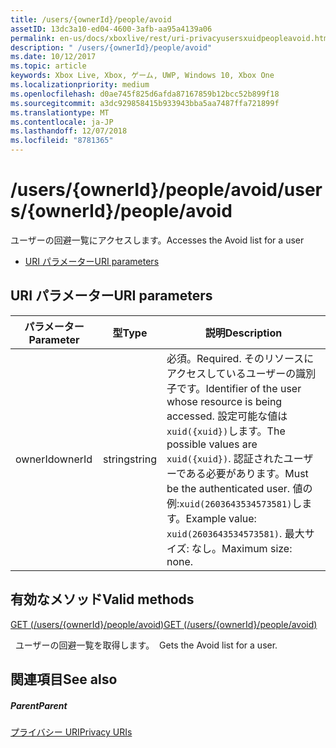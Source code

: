 ```yaml
---
title: /users/{ownerId}/people/avoid
assetID: 13dc3a10-ed04-4600-3afb-aa95a4139a06
permalink: en-us/docs/xboxlive/rest/uri-privacyusersxuidpeopleavoid.html
description: " /users/{ownerId}/people/avoid"
ms.date: 10/12/2017
ms.topic: article
keywords: Xbox Live, Xbox, ゲーム, UWP, Windows 10, Xbox One
ms.localizationpriority: medium
ms.openlocfilehash: d0ae745f825d6afda87167859b12bcc52b899f18
ms.sourcegitcommit: a3dc929858415b933943bba5aa7487ffa721899f
ms.translationtype: MT
ms.contentlocale: ja-JP
ms.lasthandoff: 12/07/2018
ms.locfileid: "8781365"
---
```

# <a name="usersowneridpeopleavoid"></a><span data-ttu-id="b0b29-104">/users/{ownerId}/people/avoid</span><span class="sxs-lookup"><span data-stu-id="b0b29-104">/users/{ownerId}/people/avoid</span></span>
<span data-ttu-id="b0b29-105">ユーザーの回避一覧にアクセスします。</span><span class="sxs-lookup"><span data-stu-id="b0b29-105">Accesses the Avoid list for a user</span></span>

  * [<span data-ttu-id="b0b29-106">URI パラメーター</span><span class="sxs-lookup"><span data-stu-id="b0b29-106">URI parameters</span></span>](#ID4EQ)

<a id="ID4EQ"></a>


## <a name="uri-parameters"></a><span data-ttu-id="b0b29-107">URI パラメーター</span><span class="sxs-lookup"><span data-stu-id="b0b29-107">URI parameters</span></span>

| <span data-ttu-id="b0b29-108">パラメーター</span><span class="sxs-lookup"><span data-stu-id="b0b29-108">Parameter</span></span>| <span data-ttu-id="b0b29-109">型</span><span class="sxs-lookup"><span data-stu-id="b0b29-109">Type</span></span>| <span data-ttu-id="b0b29-110">説明</span><span class="sxs-lookup"><span data-stu-id="b0b29-110">Description</span></span>|
| --- | --- | --- |
| <span data-ttu-id="b0b29-111">ownerId</span><span class="sxs-lookup"><span data-stu-id="b0b29-111">ownerId</span></span>| <span data-ttu-id="b0b29-112">string</span><span class="sxs-lookup"><span data-stu-id="b0b29-112">string</span></span>| <span data-ttu-id="b0b29-113">必須。</span><span class="sxs-lookup"><span data-stu-id="b0b29-113">Required.</span></span> <span data-ttu-id="b0b29-114">そのリソースにアクセスしているユーザーの識別子です。</span><span class="sxs-lookup"><span data-stu-id="b0b29-114">Identifier of the user whose resource is being accessed.</span></span> <span data-ttu-id="b0b29-115">設定可能な値は<code>xuid({xuid})</code>します。</span><span class="sxs-lookup"><span data-stu-id="b0b29-115">The possible values are <code>xuid({xuid})</code>.</span></span> <span data-ttu-id="b0b29-116">認証されたユーザーである必要があります。</span><span class="sxs-lookup"><span data-stu-id="b0b29-116">Must be the authenticated user.</span></span> <span data-ttu-id="b0b29-117">値の例:<code>xuid(2603643534573581)</code>します。</span><span class="sxs-lookup"><span data-stu-id="b0b29-117">Example value: <code>xuid(2603643534573581)</code>.</span></span> <span data-ttu-id="b0b29-118">最大サイズ: なし。</span><span class="sxs-lookup"><span data-stu-id="b0b29-118">Maximum size: none.</span></span> |

<a id="ID4ERB"></a>


## <a name="valid-methods"></a><span data-ttu-id="b0b29-119">有効なメソッド</span><span class="sxs-lookup"><span data-stu-id="b0b29-119">Valid methods</span></span>

[<span data-ttu-id="b0b29-120">GET (/users/{ownerId}/people/avoid)</span><span class="sxs-lookup"><span data-stu-id="b0b29-120">GET (/users/{ownerId}/people/avoid)</span></span>](uri-privacyusersxuidpeopleavoidget.md)

<span data-ttu-id="b0b29-121">&nbsp;&nbsp;ユーザーの回避一覧を取得します。</span><span class="sxs-lookup"><span data-stu-id="b0b29-121">&nbsp;&nbsp;Gets the Avoid list for a user.</span></span>

<a id="ID4E2B"></a>


## <a name="see-also"></a><span data-ttu-id="b0b29-122">関連項目</span><span class="sxs-lookup"><span data-stu-id="b0b29-122">See also</span></span>

<a id="ID4E4B"></a>


##### <a name="parent"></a><span data-ttu-id="b0b29-123">Parent</span><span class="sxs-lookup"><span data-stu-id="b0b29-123">Parent</span></span>

[<span data-ttu-id="b0b29-124">プライバシー URI</span><span class="sxs-lookup"><span data-stu-id="b0b29-124">Privacy URIs</span></span>](atoc-reference-privacyv2.md)
